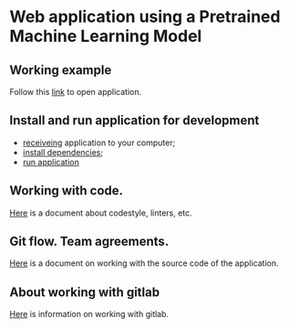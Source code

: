 # Web application using a Pretrained Machine Learning Model

## Working example
Follow this [link](https://bsa7-pretrained-app-appmain-pp-2-implement-minimal-strea-avsknw.streamlitapp.com/) to open application.

## Install and run application for development
  * [receiveing](./docs/develop-app.md#clone-project) application to your computer;
  * [install dependencies](./docs/develop-app.md#a-idprepareenvironmentprepare-environmenta);
  * [run application](./docs/develop-app.md#run-application)

## Working with code.
[Here](./docs/code-style.md) is a document about codestyle, linters, etc.

## Git flow. Team agreements.
[Here](./docs/git-flow.md) is a document on working with the source code of the application.

## About working with gitlab
[Here](./docs/getting-started.md) is information on working with gitlab.
